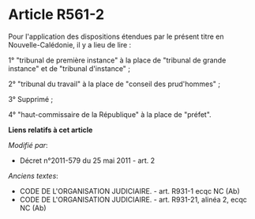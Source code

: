 # Article R561-2

Pour l'application des dispositions étendues par le présent titre en Nouvelle-Calédonie, il y a lieu de lire :

1° "tribunal de première instance" à la place de "tribunal de grande instance" et de "tribunal d'instance" ;

2° "tribunal du travail" à la place de "conseil des prud'hommes" ;

3° Supprimé ;

4° "haut-commissaire de la République" à la place de "préfet".

**Liens relatifs à cet article**

_Modifié par_:

  - Décret n°2011-579 du 25 mai 2011 - art. 2

_Anciens textes_:

  - CODE DE L'ORGANISATION JUDICIAIRE. - art. R931-1 ecqc NC (Ab)
  - CODE DE L'ORGANISATION JUDICIAIRE. - art. R931-21, alinéa 2, ecqc NC (Ab)
